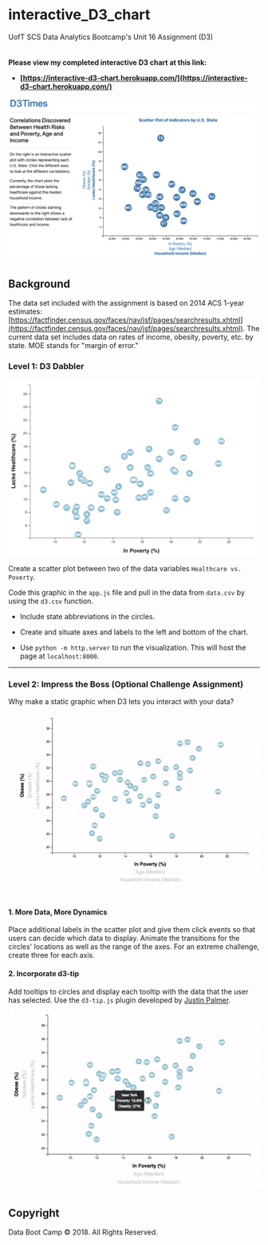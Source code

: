 # interactive_D3_chart
UofT SCS Data Analytics Bootcamp's Unit 16 Assignment (D3)
<br><br><br>
<strong>Please view my completed interactive D3 chart at this link:<br>
  - [https://interactive-d3-chart.herokuapp.com/](https://interactive-d3-chart.herokuapp.com/)</strong>

![my-final](Images/my-final.png)

## Background

The data set included with the assignment is based on 2014 ACS 1-year estimates: [https://factfinder.census.gov/faces/nav/jsf/pages/searchresults.xhtml](https://factfinder.census.gov/faces/nav/jsf/pages/searchresults.xhtml). The current data set includes data on rates of income, obesity, poverty, etc. by state. MOE stands for "margin of error."

### Level 1: D3 Dabbler

![4-scatter](Images/4-scatter.jpg)

Create a scatter plot between two of the data variables `Healthcare vs. Poverty`.

Code this graphic in the `app.js` file and pull in the data from `data.csv` by using the `d3.csv` function.

* Include state abbreviations in the circles.

* Create and situate axes and labels to the left and bottom of the chart.

* Use `python -m http.server` to run the visualization. This will host the page at `localhost:8000`.

- - -

### Level 2: Impress the Boss (Optional Challenge Assignment)

Why make a static graphic when D3 lets you interact with your data?

![7-animated-scatter](Images/7-animated-scatter.gif)

#### 1. More Data, More Dynamics

Place additional labels in the scatter plot and give them click events so that users can decide which data to display. Animate the transitions for the circles' locations as well as the range of the axes. For an extreme challenge, create three for each axis.

#### 2. Incorporate d3-tip

Add tooltips to circles and display each tooltip with the data that the user has selected. Use the `d3-tip.js` plugin developed by [Justin Palmer](https://github.com/Caged).

![8-tooltip](Images/8-tooltip.gif)

## Copyright

Data Boot Camp © 2018. All Rights Reserved.
